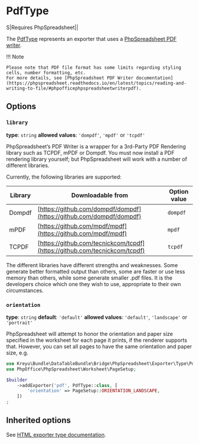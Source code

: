# PdfType

S|Requires PhpSpreadsheet||

The [PdfType](https://github.com/Kreyu/data-table-bundle/blob/main/src/Bridge/PhpSpreadsheet/Exporter/Type/PdfType.php) represents an exporter that uses a [PhpSpreadsheet PDF writer](https://github.com/PHPOffice/PhpSpreadsheet/blob/master/src/PhpSpreadsheet/Writer/Pdf.php).

!!! Note

    Please note that PDF file format has some limits regarding styling cells, number formatting, etc.  
    For more details, see [PhpSpreadsheet PDF Writer documentation](https://phpspreadsheet.readthedocs.io/en/latest/topics/reading-and-writing-to-file/#phpofficephpspreadsheetwriterpdf).

## Options

### `library`

**type**: `string` **allowed values**: `'dompdf'`, `'mpdf'` or `'tcpdf'`

PhpSpreadsheet’s PDF Writer is a wrapper for a 3rd-Party PDF Rendering library such as TCPDF, mPDF or Dompdf. 
You must now install a PDF rendering library yourself; but PhpSpreadsheet will work with a number of different libraries.

Currently, the following libraries are supported:

| Library  | Downloadable from                                                           | Option value |
|----------|-----------------------------------------------------------------------------|--------------|
| Dompdf   | [https://github.com/dompdf/dompdf](https://github.com/dompdf/dompdf)        | `dompdf`     |
| mPDF     | [https://github.com/mpdf/mpdf](https://github.com/mpdf/mpdf)                | `mpdf`       |
| TCPDF    | [https://github.com/tecnickcom/tcpdf](https://github.com/tecnickcom/tcpdf)  | `tcpdf`      |

The different libraries have different strengths and weaknesses. 
Some generate better formatted output than others, some are faster or use less memory than others, while some generate smaller .pdf files. 
It is the developers choice which one they wish to use, appropriate to their own circumstances.

### `orientation`

**type**: `string` **default**: `'default'` **allowed values**: `'default'`, `'landscape'` or `'portrait'`

PhpSpreadsheet will attempt to honor the orientation and paper size specified in the worksheet for each page it prints, 
if the renderer supports that. However, you can set all pages to have the same orientation and paper size, e.g.

```php
use Kreyu\Bundle\DataTableBundle\Bridge\PhpSpreadsheet\Exporter\Type\PdfType;
use PhpOffice\PhpSpreadsheet\Worksheet\PageSetup;

$builder
    ->addExporter('pdf', PdfType::class, [
        'orientation' => PageSetup::ORIENTATION_LANDSCAPE,
    ])
;
```

## Inherited options

See [HTML exporter type documentation](html.md).

